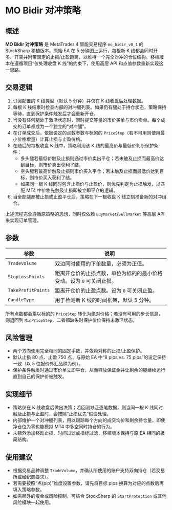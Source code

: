 # MO Bidir 对冲策略

## 概述
**MO Bidir 对冲策略** 是 MetaTrader 4 智能交易程序 `mo_bidir_v0_1` 的 StockSharp 移植版本。原始 EA 在 5 分钟图上运行，每根新 K 线都会同时开多、开空并附带固定的止损/止盈距离，以维持一个完全对冲的仓位结构。移植版本在遵循项目“仅处理收盘 K 线”的约束下，使用高层 API 和点值参数重新实现这一思路。

## 交易逻辑
1. 订阅配置的 K 线类型（默认 5 分钟）并仅在 K 线收盘后处理数据。
2. 每根 K 线结束时检查内部的对冲腿列表。如果仍有腿处于持仓状态，策略保持等待，直到保护条件触发后才会重新开仓。
3. 当没有任何腿处于激活状态时，同时提交等量的市价买单与市价卖单。每个成交的订单都成为一个独立的“对冲腿”。
4. 在订单成交后，依据设定的点数参数与标的的 `PriceStep`（若不可用则使用最小价格增量）计算止损与止盈价格。
5. 在随后的每根收盘 K 线中，策略利用该 K 线的最高价与最低价判断保护条件：
   - 多头腿若最低价触及止损则通过市价卖出平仓；若未触及止损而最高价达到目标，则市价卖出获利了结。
   - 空头腿若最高价触及止损则市价买入平仓；若未触及止损而最低价达到目标，则市价买入获利了结。
   - 如果同一根 K 线同时包含止损价与止盈价，则优先判定为止损触发，以匹配 MT4 中价格先触及止损即被立即平仓的逻辑。
6. 当全部腿都被止损或止盈平仓后，策略在下一根收盘 K 线立刻准备新的对冲组合。

上述流程完全遵循原策略的思想，同时仅依赖 `BuyMarket`/`SellMarket` 等高层 API 来实现订单管理。

## 参数
| 参数 | 说明 |
|------|------|
| `TradeVolume` | 双边同时使用的下单数量，必须为正值。 |
| `StopLossPoints` | 距离开仓价的止损点数，单位为标的的最小价格变动。设为 `0` 可关闭止损。 |
| `TakeProfitPoints` | 距离开仓价的止盈点数。设为 `0` 可关闭止盈。 |
| `CandleType` | 用于检测新 K 线的时间框架，默认 5 分钟。 |

所有点数都会乘以标的的 `PriceStep` 转化为绝对价格；若没有可用的步长信息，则退回到 `MinPriceStep`，二者都缺失时保护价位保持未激活状态。

## 风险管理
- 两个方向使用完全相同的固定手数，并依赖对称的止损/止盈保护。
- 默认止损 80 点、止盈 750 点，与原始 EA 中“8 pips vs. 75 pips”的设定保持一致（以 5 位报价外汇品种为例）。
- 保护条件触发时通过市价单立即平仓，从而释放保证金并让剩余的腿继续运行直到自己的保护价被触发。

## 实现细节
- 策略仅在 K 线收盘后做出决策；若回测缺乏逐笔数据，则当同一根 K 线同时触及止损与止盈时，会按照“止损优先”假设处理。
- 内部维护一个对冲腿列表，用以跟踪每个方向的成交均价和剩余持仓量，即使净仓位为零也能模拟 MT4 中多空同时持仓的行为。
- 未额外添加移动止损、时间过滤或指标过滤，移植版本保持与原 EA 相同的极简结构。

## 使用建议
- 根据交易品种调整 `TradeVolume`，并确认所使用的账户支持双向持仓（若交易所或经纪商要求）。
- 若需要按照“点(pip)”维度设置参数，请先将目标 pips 换算为对应的点数后再填入策略参数。
- 如需额外的资金或风险控制，可结合 StockSharp 的 `StartProtection` 或其他风险模块一起使用。
